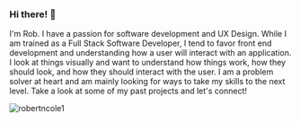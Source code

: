 ### Hi there! 👋

I'm Rob. I have a passion for software development and UX Design. While I am trained as a Full Stack Software Developer, I tend to favor front end development and understanding how a user will interact with an application. I look at things visually and want to understand how things work, how they should look, and how they should interact with the user. I am a problem solver at heart and am mainly looking for ways to take my skills to the next level. Take a look at some of my past projects and let's connect!


![robertncole1](https://user-images.githubusercontent.com/76854545/145284018-6260fc14-1258-4e38-b128-c1dce54ba1ba.jpg)

<!--
**robertncole1/robertncole1** is a ✨ _special_ ✨ repository because its `README.md` (this file) appears on your GitHub profile.

Here are some ideas to get you started:

- 🔭 I’m currently working on ...
- 🌱 I’m currently learning ...
- 👯 I’m looking to collaborate on ...
- 🤔 I’m looking for help with ...
- 💬 Ask me about ...
- 📫 How to reach me: ...
- 😄 Pronouns: ...
- ⚡ Fun fact: ...
-->
